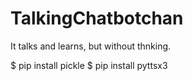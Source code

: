 # TalkingChatbotchan
It talks and learns, but without thnking.

$ pip install pickle
$ pip install pyttsx3
